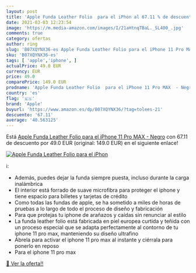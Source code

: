 ```yaml
---
layout: post
title: 'Apple Funda Leather Folio  para el iPhon al 67.11 % de descuento'
date: 2021-03-03 12:23:54
image: 'https://m.media-amazon.com/images/I/21aHtnqTBaL._SL400_.jpg'
comments: true
category: ofertas
author: ring
slug: 'B07XQYNX36-es Apple Funda Leather Folio para el iPhone 11 Pro MAX - Negro'
sku: 'B07XQYNX36-es'
tags: [ 'apple','iphone', ]
actualPrice: 49.0 EUR
currency: EUR
price: 49.0
comparePrice: 149.0 EUR
prodname: 'Apple Funda Leather Folio  para el iPhone 11 Pro MAX  - Negro'
country: 'es'
flag: '🇪🇸'
brand: 'Apple'
buyurl: 'https://www.amazon.es/dp/B07XQYNX36/?tag=tolees-21'
descuento: '67.11'
average: '40.563125'
---
```


Está [Apple Funda Leather Folio  para el iPhone 11 Pro MAX  - Negro](https://www.amazon.es/dp/B07XQYNX36/?tag=tolees-21) con 67.11 de descuento por 49.0 EUR (original: 149.0 EUR) en el siguiente enlace!

[![Apple Funda Leather Folio  para el iPhon](https://m.media-amazon.com/images/I/21aHtnqTBaL._SL400_.jpg)](https://www.amazon.es/dp/B07XQYNX36/?tag=tolees-21)

ℹ️:

- Además, puedes dejar la funda siempre puesta, incluso durante la carga inalámbrica
- El interior está forrado de suave microfibra para proteger el iphone y tiene espacio para billetes y tarjetas de crédito
- Como todas las fundas de apple, se ha sometido a miles de horas de pruebas a lo largo de todo el proceso de diseño y fabricación
- Para que protejas tu iphone de arañazos y caídas sin renunciar al estilo
- La funda leather folio está fabricada en piel europea curtida y teñida con un proceso especial que se adapta perfectamente al contorno de tu iphone 11 pro max, manteniendo su diseño ultrafino
- Ábrela para activar el iphone 11 pro max al instante y ciérrala para ponerlo en reposo
- Para el iphone 11 pro max

[🛒 Ver la oferta!!](https://www.amazon.es/dp/B07XQYNX36/?tag=tolees-21)

